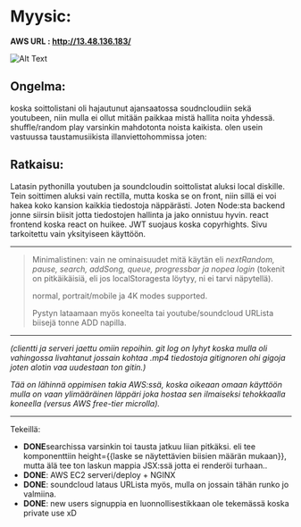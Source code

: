 # Myysic:

**AWS URL : http://13.48.136.183/**

![Alt Text](http://13.48.136.183/markdown.anim.gif)

## Ongelma:

koska soittolistani oli hajautunut ajansaatossa soudncloudiin sekä youtubeen, niin mulla ei ollut mitään paikkaa mistä hallita noita yhdessä. shuffle/random play varsinkin mahdotonta noista kaikista. olen usein vastuussa taustamusiikista illanviettohommissa joten:

## Ratkaisu:

Latasin pythonilla youtuben ja soundcloudin soittolistat aluksi local diskille. Tein soittimen aluksi vain rectilla, mutta koska se on front, niin sillä ei voi hakea koko kansion kaikkia tiedostoja näppärästi. Joten Node:sta backend jonne siirsin biisit jotta tiedostojen hallinta ja jako onnistuu hyvin. react frontend koska react on huikee. JWT suojaus koska copyrhights. Sivu tarkoitettu vain yksityiseen käyttöön.

---

> Minimalistinen: vain ne ominaisuudet mitä käytän eli _nextRandom, pause, search, addSong, queue, progressbar ja nopea login_
> (tokenit on pitkäikäisiä, eli jos localStoragesta löytyy, ni ei tarvi näpytellä).
>
> normal, portrait/mobile ja 4K modes supported.
>
> Pystyn lataamaan myös koneelta tai youtube/soundcloud URLista biisejä tonne ADD napilla.

---

_(clientti ja serveri jaettu omiin repoihin. git log on lyhyt koska mulla oli vahingossa livahtanut jossain kohtaa .mp4 tiedostoja gitignoren ohi gigoja joten alotin vaa uudestaan ton gitin.)_

_Tää on lähinnä oppimisen takia AWS:ssä, koska oikeaan omaan käyttöön mulla on vaan ylimääräinen läppäri joka hostaa sen ilmaiseksi tehokkaalla koneella (versus AWS free-tier microlla)._

---

Tekeillä:

- **DONE**searchissa varsinkin toi tausta jatkuu liian pitkäksi. eli tee komponenttiin height={{laske se näytettävien biisien määrän mukaan}}, mutta älä tee ton laskun mappia JSX:ssä jotta ei renderöi turhaan..
- **DONE**: AWS EC2 serveri/deploy + NGINX
- **DONE**: soundcloud lataus URLista myös, mulla on jossain tähän runko jo valmiina.
- **DONE**: new users signuppia en luonnollisestikkaan ole tekemässä koska private use xD
